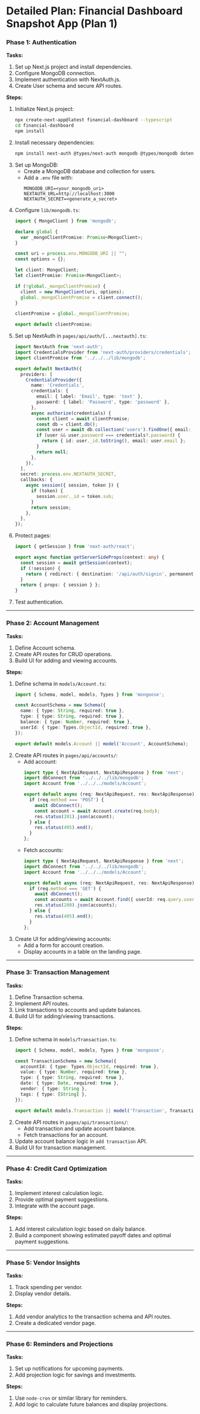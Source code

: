 # Detailed Plan: Financial Dashboard Snapshot App (Plan 1)

### **Phase 1: Authentication**

**Tasks:**
1. Set up Next.js project and install dependencies.
2. Configure MongoDB connection.
3. Implement authentication with NextAuth.js.
4. Create User schema and secure API routes.

**Steps:**
1. Initialize Next.js project:
   ```bash
   npx create-next-app@latest financial-dashboard --typescript
   cd financial-dashboard
   npm install
   ```
2. Install necessary dependencies:
   ```bash
   npm install next-auth @types/next-auth mongodb @types/mongodb dotenv
   ```
3. Set up MongoDB:
   - Create a MongoDB database and collection for users.
   - Add a `.env` file with:
     ```env
     MONGODB_URI=<your_mongodb_uri>
     NEXTAUTH_URL=http://localhost:3000
     NEXTAUTH_SECRET=<generate_a_secret>
     ```
4. Configure `lib/mongodb.ts`:
   ```typescript
   import { MongoClient } from 'mongodb';

   declare global {
     var _mongoClientPromise: Promise<MongoClient>;
   }

   const uri = process.env.MONGODB_URI || "";
   const options = {};

   let client: MongoClient;
   let clientPromise: Promise<MongoClient>;

   if (!global._mongoClientPromise) {
     client = new MongoClient(uri, options);
     global._mongoClientPromise = client.connect();
   }

   clientPromise = global._mongoClientPromise;

   export default clientPromise;
   ```
5. Set up NextAuth in `pages/api/auth/[...nextauth].ts`:
   ```typescript
   import NextAuth from 'next-auth';
   import CredentialsProvider from 'next-auth/providers/credentials';
   import clientPromise from '../../../lib/mongodb';

   export default NextAuth({
     providers: [
       CredentialsProvider({
         name: 'Credentials',
         credentials: {
           email: { label: 'Email', type: 'text' },
           password: { label: 'Password', type: 'password' },
         },
         async authorize(credentials) {
           const client = await clientPromise;
           const db = client.db();
           const user = await db.collection('users').findOne({ email: credentials?.email });
           if (user && user.password === credentials?.password) {
             return { id: user._id.toString(), email: user.email };
           }
           return null;
         },
       }),
     ],
     secret: process.env.NEXTAUTH_SECRET,
     callbacks: {
       async session({ session, token }) {
         if (token) {
           session.user._id = token.sub;
         }
         return session;
       },
     },
   });
   ```
6. Protect pages:
   ```typescript
   import { getSession } from 'next-auth/react';

   export async function getServerSideProps(context: any) {
     const session = await getSession(context);
     if (!session) {
       return { redirect: { destination: '/api/auth/signin', permanent: false } };
     }
     return { props: { session } };
   }
   ```
7. Test authentication.

---

### **Phase 2: Account Management**

**Tasks:**
1. Define Account schema.
2. Create API routes for CRUD operations.
3. Build UI for adding and viewing accounts.

**Steps:**
1. Define schema in `models/Account.ts`:
   ```typescript
   import { Schema, model, models, Types } from 'mongoose';

   const AccountSchema = new Schema({
     name: { type: String, required: true },
     type: { type: String, required: true },
     balance: { type: Number, required: true },
     userId: { type: Types.ObjectId, required: true },
   });

   export default models.Account || model('Account', AccountSchema);
   ```
2. Create API routes in `pages/api/accounts/`:
   - Add account:
     ```typescript
     import type { NextApiRequest, NextApiResponse } from 'next';
     import dbConnect from '../../../lib/mongodb';
     import Account from '../../../models/Account';

     export default async (req: NextApiRequest, res: NextApiResponse) => {
       if (req.method === 'POST') {
         await dbConnect();
         const account = await Account.create(req.body);
         res.status(201).json(account);
       } else {
         res.status(405).end();
       }
     };
     ```
   - Fetch accounts:
     ```typescript
     import type { NextApiRequest, NextApiResponse } from 'next';
     import dbConnect from '../../../lib/mongodb';
     import Account from '../../../models/Account';

     export default async (req: NextApiRequest, res: NextApiResponse) => {
       if (req.method === 'GET') {
         await dbConnect();
         const accounts = await Account.find({ userId: req.query.userId });
         res.status(200).json(accounts);
       } else {
         res.status(405).end();
       }
     };
     ```
3. Create UI for adding/viewing accounts:
   - Add a form for account creation.
   - Display accounts in a table on the landing page.

---

### **Phase 3: Transaction Management**

**Tasks:**
1. Define Transaction schema.
2. Implement API routes.
3. Link transactions to accounts and update balances.
4. Build UI for adding/viewing transactions.

**Steps:**
1. Define schema in `models/Transaction.ts`:
   ```typescript
   import { Schema, model, models, Types } from 'mongoose';

   const TransactionSchema = new Schema({
     accountId: { type: Types.ObjectId, required: true },
     value: { type: Number, required: true },
     type: { type: String, required: true },
     date: { type: Date, required: true },
     vendor: { type: String },
     tags: { type: [String] },
   });

   export default models.Transaction || model('Transaction', TransactionSchema);
   ```
2. Create API routes in `pages/api/transactions/`:
   - Add transaction and update account balance.
   - Fetch transactions for an account.
3. Update account balance logic in `add transaction` API.
4. Build UI for transaction management.

---

### **Phase 4: Credit Card Optimization**

**Tasks:**
1. Implement interest calculation logic.
2. Provide optimal payment suggestions.
3. Integrate with the account page.

**Steps:**
1. Add interest calculation logic based on daily balance.
2. Build a component showing estimated payoff dates and optimal payment suggestions.

---

### **Phase 5: Vendor Insights**

**Tasks:**
1. Track spending per vendor.
2. Display vendor details.

**Steps:**
1. Add vendor analytics to the transaction schema and API routes.
2. Create a dedicated vendor page.

---

### **Phase 6: Reminders and Projections**

**Tasks:**
1. Set up notifications for upcoming payments.
2. Add projection logic for savings and investments.

**Steps:**
1. Use `node-cron` or similar library for reminders.
2. Add logic to calculate future balances and display projections.

